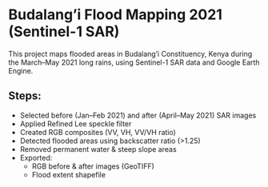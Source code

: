 # Budalang’i Flood Mapping 2021 (Sentinel-1 SAR)

This project maps flooded areas in Budalang’i Constituency, Kenya during the March–May 2021 long rains, using Sentinel-1 SAR data and Google Earth Engine.

## Steps:
- Selected before (Jan–Feb 2021) and after (April–May 2021) SAR images
- Applied Refined Lee speckle filter
- Created RGB composites (VV, VH, VV/VH ratio)
- Detected flooded areas using backscatter ratio (>1.25)
- Removed permanent water & steep slope areas
- Exported:
  - RGB before & after images (GeoTIFF)
  - Flood extent shapefile





